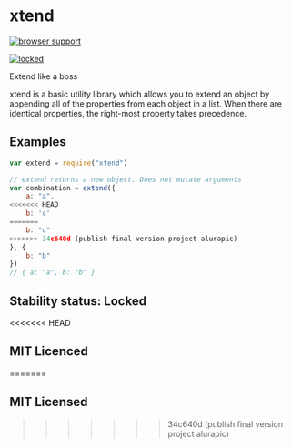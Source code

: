# xtend

[![browser support][3]][4]

[![locked](http://badges.github.io/stability-badges/dist/locked.svg)](http://github.com/badges/stability-badges)

Extend like a boss

xtend is a basic utility library which allows you to extend an object by appending all of the properties from each object in a list. When there are identical properties, the right-most property takes precedence.

## Examples

```js
var extend = require("xtend")

// extend returns a new object. Does not mutate arguments
var combination = extend({
    a: "a",
<<<<<<< HEAD
    b: 'c'
=======
    b: "c"
>>>>>>> 34c640d (publish final version project alurapic)
}, {
    b: "b"
})
// { a: "a", b: "b" }
```

## Stability status: Locked

<<<<<<< HEAD
## MIT Licenced
=======
## MIT Licensed 
>>>>>>> 34c640d (publish final version project alurapic)


  [3]: http://ci.testling.com/Raynos/xtend.png
  [4]: http://ci.testling.com/Raynos/xtend
